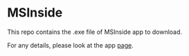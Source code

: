 # MSInside

This repo contains the .exe file of MSInside app to download.

For any details, please look at the app [page](https://www.msforge.it/Software/).